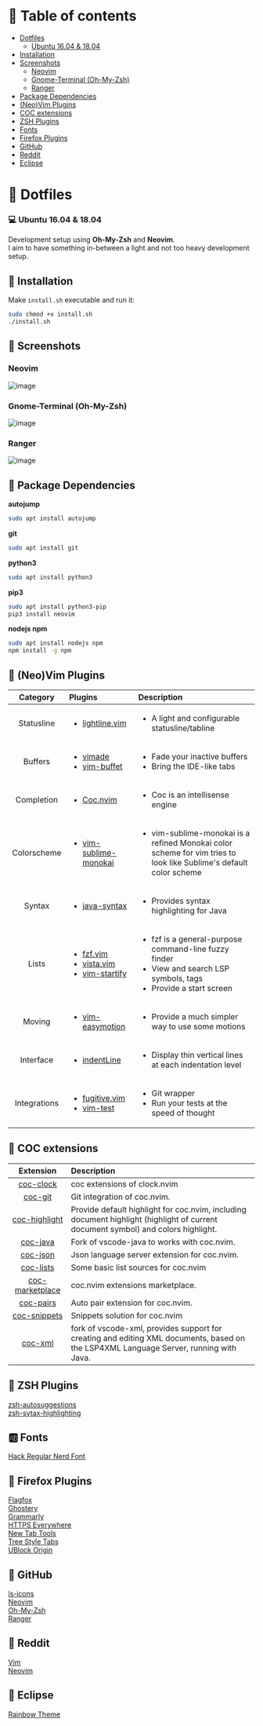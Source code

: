 # :book: Table of contents

- [Dotfiles](#open_file_folder-dotfiles)
	- [Ubuntu 16.04 & 18.04](#computer-ubuntu-1604--1804)
- [Installation](#wrench-installation)
- [Screenshots](#art-screenshots)
	- [Neovim](#neovim)
	- [Gnome-Terminal (Oh-My-Zsh)](#gnome-terminal-oh-my-zsh)
    - [Ranger](#ranger)
- [Package Dependencies](#scroll-package-dependencies)
- [(Neo)Vim Plugins](#bookmark_tabs-neovim-plugins)
- [COC extensions](#bookmark_tabs-coc-extensions)
- [ZSH Plugins](#bookmark_tabs-zsh-plugins)
- [Fonts](#ab-fonts)
- [Firefox Plugins](#link-firefox-plugins)
- [GitHub](#link-github)
- [Reddit](#link-reddit)
- [Eclipse](#link-eclipse)


# :open_file_folder: Dotfiles

### :computer: Ubuntu 16.04 & 18.04
Development setup using **Oh-My-Zsh** and **Neovim**.  
I aim to have something in-between a light and not too heavy development setup.

## :wrench: Installation

Make `install.sh` executable and run it:

```bash
sudo chmod +x install.sh
./install.sh
```

## :art: Screenshots

### Neovim
![image](https://user-images.githubusercontent.com/16366403/63007733-80a70980-be81-11e9-946e-16126cecf8ad.png)

### Gnome-Terminal (Oh-My-Zsh)
![image](https://user-images.githubusercontent.com/16366403/63007993-fc08bb00-be81-11e9-9a30-26e0a07e8199.png)

### Ranger
![image](https://user-images.githubusercontent.com/16366403/63037316-288ef800-bebf-11e9-8253-b5b83e7799e1.png)

## :scroll: Package Dependencies

**autojump**

```sh
sudo apt install autojump
```

**git**
```sh
sudo apt install git
```

**python3**

```sh
sudo apt install python3
```

**pip3**

```sh
sudo apt install python3-pip
pip3 install neovim
```

**nodejs npm**

```sh
sudo apt install nodejs npm
npm install -g npm
```

## :bookmark_tabs: (Neo)Vim Plugins

| Category  	| Plugins  	| Description |
|:-:	|:-	| :- |
| Statusline  	| <ul><li>[lightline.vim](https://github.com/itchyny/lightline.vim)</ul></li>  	| <ul><li>A light and configurable statusline/tabline</ul></li> |
| Buffers  	| <ul><li>[vimade](https://github.com/TaDaa/vimade)</li><li>[vim-buffet](https://github.com/bagrat/vim-buffet)</li></ul>  | <ul><li>Fade your inactive buffers</li><li>Bring the IDE-like tabs</li></ul>
| Completion  	| <ul><li>[Coc.nvim](https://github.com/neoclide/coc.nvim)  	| <ul><li>Coc is an intellisense engine
| Colorscheme  	| <ul><li>[vim-sublime-monokai](https://github.com/ErichDonGubler/vim-sublime-monokai)</ul></li>  	| <ul><li>vim-sublime-monokai is a refined Monokai color scheme for vim tries to look like Sublime's default color scheme</ul></li>
| Syntax        | <ul><li>[java-syntax](https://github.com/uiiaoo/java-syntax.vim)</li></ul>   | <ul><li>Provides syntax highlighting for Java</li></ul>
| Lists 	| <ul><li>[fzf.vim](https://github.com/junegunn/fzf.vim)</li><li>[vista.vim](https://github.com/liuchengxu/vista.vim)</li><li>[vim-startify](https://github.com/mhinz/vim-startify)</li></ul>	| <ul><li>fzf is a general-purpose command-line fuzzy finder</li><li>View and search LSP symbols, tags</li><li>Provide a start screen</li></ul>
| Moving  	| <ul><li>[vim-easymotion](https://github.com/easymotion/vim-easymotion)</ul></li>  	| <ul><li>Provide a much simpler way to use some motions</ul></li>
| Interface  	| <ul><li>[indentLine](https://github.com/Yggdroot/indentLine)</li></ul>  	| <ul><li>Display thin vertical lines at each indentation level</li></ul>
| Integrations   | <ul><li>[fugitive.vim](https://github.com/tpope/vim-fugitive)</li><li>[vim-test](https://github.com/janko/vim-test)</ul>   | <ul><li>Git wrapper</li><li>Run your tests at the speed of thought</li></ul>

## :bookmark_tabs: COC extensions

|  Extension    |  Description  |
|  :-:   | :- |
|  [coc-clock](https://github.com/iamcco/coc-clock)     | coc extensions of clock.nvim  |
|  [coc-git](https://github.com/neoclide/coc-git)       | Git integration of coc.nvim.  |
|  [coc-highlight](https://github.com/neoclide/coc-highlight)   | Provide default highlight for coc.nvim, including document highlight (highlight of current document symbol) and colors highlight.  |
|  [coc-java](https://github.com/neoclide/coc-java)     | Fork of vscode-java to works with coc.nvim.  |
|  [coc-json](https://github.com/neoclide/coc-json)     | Json language server extension for coc.nvim.  |
|  [coc-lists](https://github.com/neoclide/coc-lists)   | Some basic list sources for coc.nvim  |
|  [coc-marketplace](https://github.com/fannheyward/coc-marketplace)    | coc.nvim extensions marketplace.  |
|  [coc-pairs](https://github.com/neoclide/coc-pairs)   | Auto pair extension for coc.nvim.  |
|  [coc-snippets](https://github.com/neoclide/coc-snippets) | Snippets solution for coc.nvim  |
|  [coc-xml](https://github.com/fannheyward/coc-xml)    | fork of vscode-xml, provides support for creating and editing XML documents, based on the LSP4XML Language Server, running with Java.  |

## :bookmark_tabs: ZSH Plugins

[zsh-autosuggestions](https://github.com/zsh-users/zsh-autosuggestions)  
[zsh-sytax-highlighting](https://github.com/zsh-users/zsh-syntax-highlighting)

## :ab: Fonts

[Hack Regular Nerd Font](https://github.com/ryanoasis/nerd-fonts/blob/master/patched-fonts/Hack/Regular/complete/Hack%20Regular%20Nerd%20Font%20Complete.ttf)

## :link: Firefox Plugins
[Flagfox](https://addons.mozilla.org/en-US/firefox/addon/flagfox)  
[Ghostery](https://addons.mozilla.org/en-US/firefox/addon/ghostery)  
[Grammarly](https://addons.mozilla.org/en-US/firefox/addon/grammarly-1)  
[HTTPS Everywhere](https://addons.mozilla.org/en-US/firefox/addon/https-everywhere)  
[New Tab Tools](https://addons.mozilla.org/en-US/firefox/addon/new-tab-tools)  
[Tree Style Tabs](https://addons.mozilla.org/en-US/firefox/addon/tree-style-tab)  
[UBlock Origin](https://addons.mozilla.org/en-US/firefox/addon/ublock-origin)

## :link: GitHub
[ls-icons](https://github.com/sebastiencs/ls-icons)  
[Neovim](https://github.com/neovim/neovim)  
[Oh-My-Zsh](https://github.com/robbyrussell/oh-my-zsh)  
[Ranger](https://github.com/ranger/ranger)

## :link: Reddit
[Vim](https://www.reddit.com/r/vim/)  
[Neovim](https://www.reddit.com/r/neovim)

## :link: Eclipse
[Rainbow Theme](http://www.eclipsecolorthemes.org/?view=theme&id=24587)
